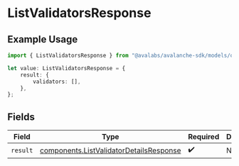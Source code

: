 # ListValidatorsResponse

## Example Usage

```typescript
import { ListValidatorsResponse } from "@avalabs/avalanche-sdk/models/operations";

let value: ListValidatorsResponse = {
    result: {
        validators: [],
    },
};
```

## Fields

| Field                                                                                              | Type                                                                                               | Required                                                                                           | Description                                                                                        |
| -------------------------------------------------------------------------------------------------- | -------------------------------------------------------------------------------------------------- | -------------------------------------------------------------------------------------------------- | -------------------------------------------------------------------------------------------------- |
| `result`                                                                                           | [components.ListValidatorDetailsResponse](../../models/components/listvalidatordetailsresponse.md) | :heavy_check_mark:                                                                                 | N/A                                                                                                |